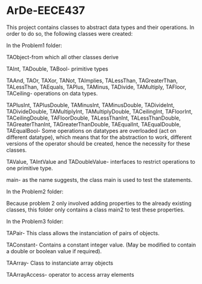 # ArDe-EECE437

This project contains classes to abstract data types and their operations.
In order to do so, the following classes were created:



In the Problem1 folder:

TAObject-from which all other classes derive 

TAInt, TADouble, TABool- primitive types

TAAnd, TAOr, TAXor, TANot, TAImplies, TALessThan, TAGreaterThan, TALessThan, TAEquals, TAPlus, TAMinus, TADivide, TAMultiply, TAFloor, TACeiling- operations on data types.

TAPlusInt, TAPlusDouble, TAMinusInt, TAMinusDouble, TADivideInt, TADivideDouble, TAMultiplyInt, TAMultiplyDouble, TACeilingInt, TAFloorInt, TACeilingDouble, TAFloorDouble, TALessThanInt, TALessThanDouble, TAGreaterThanInt, TAGreaterThanDouble, TAEqualInt, TAEqualDouble, TAEqualBool- Some operations on datatypes are overloaded (act on different datatype), which means that for the abstraction to work, different versions of the operator should be created, hence the necessity for these classes.

TAValue, TAIntValue and TADoubleValue- interfaces to restrict operations to one primitive type.

main- as the name suggests, the class main is used to test the statements.



In the Problem2 folder:

Because problem 2 only involved adding properties to the already existing classes, this folder only contains a class main2 to test these properties.




In the Problem3 folder:

TAPair- This class allows the instanciation of pairs of objects.

TAConstant- Contains a constant integer value. (May be modified to contain a double or boolean value if required).

TAArray- Class to instanciate array objects

TAArrayAccess- operator to access array elements
